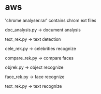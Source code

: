 # aws

'chrome analyser.rar' contains chrom ext files

doc_analysis.py -> document analysis

text_rek.py -> text detection 

cele_rek.py -> celebrities recognize

compare_rek.py -> compare faces

objrek.py -> object recognize

face_rek.py -> face recognize

text_rek.py -> text recognize
